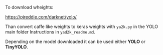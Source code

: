 To download wheights:

https://pjreddie.com/darknet/yolo/

Than convert caffe like weights to keras weights with `ya2k.py` in the YOLO main folder
Instructions in `yad2k_readme.md`.

Depending on the model downloaded it can be used either <b>YOLO</b> or <b>TinyYOLO</b>.
